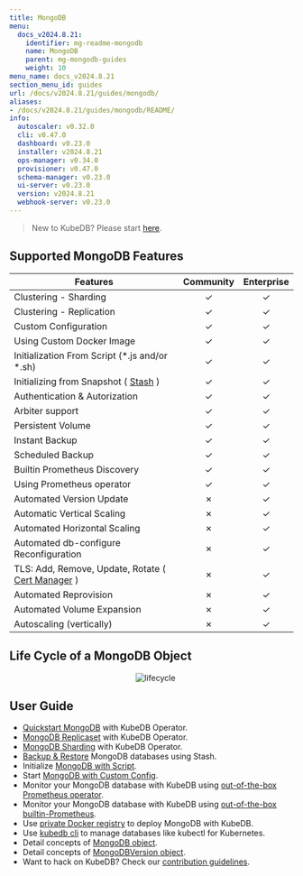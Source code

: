 ```yaml
---
title: MongoDB
menu:
  docs_v2024.8.21:
    identifier: mg-readme-mongodb
    name: MongoDB
    parent: mg-mongodb-guides
    weight: 10
menu_name: docs_v2024.8.21
section_menu_id: guides
url: /docs/v2024.8.21/guides/mongodb/
aliases:
- /docs/v2024.8.21/guides/mongodb/README/
info:
  autoscaler: v0.32.0
  cli: v0.47.0
  dashboard: v0.23.0
  installer: v2024.8.21
  ops-manager: v0.34.0
  provisioner: v0.47.0
  schema-manager: v0.23.0
  ui-server: v0.23.0
  version: v2024.8.21
  webhook-server: v0.23.0
---
```


> New to KubeDB? Please start [here](/docs/v2024.8.21/README).

## Supported MongoDB Features


| Features                                                                           | Community | Enterprise |
|------------------------------------------------------------------------------------|:---------:|:----------:|
| Clustering - Sharding                                                              | &#10003;  |  &#10003;  |
| Clustering - Replication                                                           | &#10003;  |  &#10003;  |
| Custom Configuration                                                               | &#10003;  |  &#10003;  |
| Using Custom Docker Image                                                          | &#10003;  |  &#10003;  |
| Initialization From Script (\*.js and/or \*.sh)                                    | &#10003;  |  &#10003;  |
| Initializing from Snapshot ( [Stash](https://stash.run/) )                         | &#10003;  |  &#10003;  |
| Authentication & Autorization                                                      | &#10003;  |  &#10003;  |
| Arbiter support                                                                    | &#10003;  |  &#10003;  |
| Persistent Volume                                                                  | &#10003;  |  &#10003;  |
| Instant Backup                                                                     | &#10003;  |  &#10003;  |
| Scheduled Backup                                                                   | &#10003;  |  &#10003;  |
| Builtin Prometheus Discovery                                                       | &#10003;  |  &#10003;  |
| Using Prometheus operator                                                          | &#10003;  |  &#10003;  |
| Automated Version Update                                                           | &#10007;  |  &#10003;  |
| Automatic Vertical Scaling                                                         | &#10007;  |  &#10003;  |
| Automated Horizontal Scaling                                                       | &#10007;  |  &#10003;  |
| Automated db-configure Reconfiguration                                             | &#10007;  |  &#10003;  |
| TLS: Add, Remove, Update, Rotate ( [Cert Manager](https://cert-manager.io/docs/) ) | &#10007;  |  &#10003;  |
| Automated Reprovision                                                              | &#10007;  |  &#10003;  |
| Automated Volume Expansion                                                         | &#10007;  |  &#10003;  |
| Autoscaling (vertically)                                                           | &#10007;  |  &#10003;  |


## Life Cycle of a MongoDB Object

<p align="center">
  <img alt="lifecycle"  src="/docs/v2024.8.21/images/mongodb/quick-start.png">
</p>

## User Guide

- [Quickstart MongoDB](/docs/v2024.8.21/guides/mongodb/quickstart/quickstart) with KubeDB Operator.
- [MongoDB Replicaset](/docs/v2024.8.21/guides/mongodb/clustering/replicaset) with KubeDB Operator.
- [MongoDB Sharding](/docs/v2024.8.21/guides/mongodb/clustering/sharding) with KubeDB Operator.
- [Backup & Restore](/docs/v2024.8.21/guides/mongodb/backup/stash/overview/) MongoDB databases using Stash.
- Initialize [MongoDB with Script](/docs/v2024.8.21/guides/mongodb/initialization/using-script).
- Start [MongoDB with Custom Config](/docs/v2024.8.21/guides/mongodb/configuration/using-config-file).
- Monitor your MongoDB database with KubeDB using [out-of-the-box Prometheus operator](/docs/v2024.8.21/guides/mongodb/monitoring/using-prometheus-operator).
- Monitor your MongoDB database with KubeDB using [out-of-the-box builtin-Prometheus](/docs/v2024.8.21/guides/mongodb/monitoring/using-builtin-prometheus).
- Use [private Docker registry](/docs/v2024.8.21/guides/mongodb/private-registry/using-private-registry) to deploy MongoDB with KubeDB.
- Use [kubedb cli](/docs/v2024.8.21/guides/mongodb/cli/cli) to manage databases like kubectl for Kubernetes.
- Detail concepts of [MongoDB object](/docs/v2024.8.21/guides/mongodb/concepts/mongodb).
- Detail concepts of [MongoDBVersion object](/docs/v2024.8.21/guides/mongodb/concepts/catalog).
- Want to hack on KubeDB? Check our [contribution guidelines](/docs/v2024.8.21/CONTRIBUTING).
